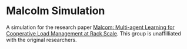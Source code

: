 # Malcolm Simulation
A simulation for the research paper [Malcom: Multi-agent Learning for Cooperative Load Management at Rack Scale](https://dl.acm.org/doi/10.1145/3570611).
This group is unaffilliated with the original researchers.
